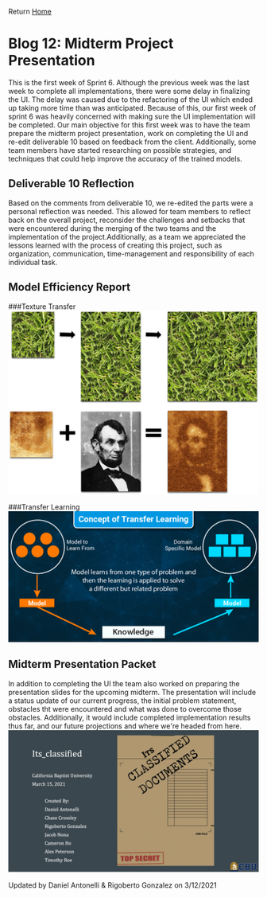Return [Home](index.md)

# Blog 12: Midterm Project Presentation 
This is the first week of Sprint 6. Although the previous week was the last week to complete all implementations, there 
were some delay in finalizing the UI. The delay was caused due to the refactoring of the UI which ended
up taking more time than was anticipated. Because of this, our first week of sprint 6 was heavily concerned with making 
sure the UI implementation will be completed. Our main objective for this first week was to have the team prepare the 
midterm project presentation, work on completing the UI and re-edit deliverable 10 based on feedback from the client. 
Additionally, some team members have started researching on possible strategies, and techniques that could help improve 
the accuracy of the trained models.

[comment]: <> (TODO: Place the new burndown chart iimage in blog 12 folder, addtionally give a short summary of the 
status in our progress)


## Deliverable 10 Reflection 
Based on the comments from deliverable 10, we re-edited the parts were a personal reflection was needed. This allowed 
for team members to reflect back on the overall project, reconsider the challenges and setbacks that were encountered 
during the merging of the two teams and the implementation of the project.Additionally, as a team we appreciated the 
lessons learned with the process of creating this project, such as organization, communication, time-management and 
responsibility of each individual task. 

## Model Efficiency Report 

###Texture Transfer 
![texture_transfer](./images/blog12/texture_transfer.png)

###Transfer Learning 
![transfer_learning](./images/blog12/transfer_learning.png)

## Midterm Presentation Packet
In addition to completing the UI the team also worked on preparing the presentation slides for the upcoming midterm. The 
presentation will include a status update of our current progress, the initial problem statement, obstacles tht were 
encountered and what was done to overcome those obstacles. Additionally, it would include completed implementation results
thus far, and our future projections and where we're headed from here. 
![Presentation_Packet](./images/blog12/midterm_presentation.png)


Updated by Daniel Antonelli & Rigoberto Gonzalez on 3/12/2021
